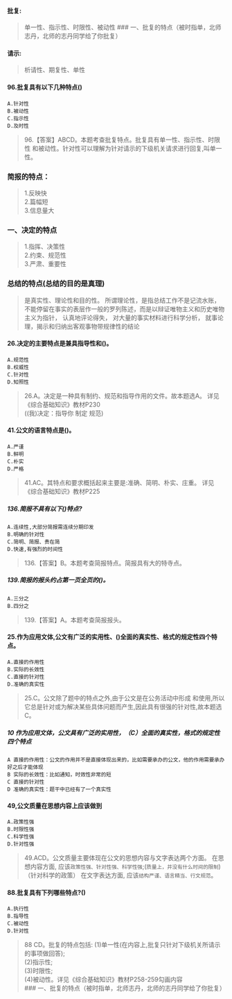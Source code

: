#### 批复:
>   单一性、指示性、时限性、被动性
    ### 一、批复的特点（被时指单，北师志丹，北师的志丹同学给了你批复）
#### 请示:
>   析请性、期复性、单性    

#### 96.批复具有以下几种特点()
    A.针对性
    B.被动性
    C.指示性
    D.及时性
>   96.【答案】ABCD。本题考查批复特点。批复具有单一性、指示性、时限性
和被动性。针对性可以理解为针对请示的下级机关请求进行回复,叫单一性。
    
### 简报的特点：    
>   1.反映快    
    2.篇幅短    
    3.信息量大    

### 一、决定的特点
>   1.指挥、决策性   
    2.约束、规范性   
    3.严肃、重要性   
    
### 总结的特点(总结的目的是真理)
>   是真实性、理论性和目的性。
>   所谓理论性，是指总结工作不是记流水账，不能停留在事实的表层作一般的罗列陈述，而是以辩证唯物主义和历史唯物主义为指针， 认真地评论得失， 对大量的事实材料进行科学分析，
就事论理，揭示和归纳出客观事物带规律性的结论

#### 26.决定的主要特点是兼具指导性和()。
    A.规范性
    B.权威性
    C.针对性
    D.知照性
>   26.A。决定是一种具有制约、规范和指导作用的文件。故本题选A。
    详见《综合基础知识》教材P230    
    ((我)决定：指导你 制定 规范)
              
#### 41.公文的语言特点是()。
    A.严谨
    B.鲜明
    C.朴实
    D.严格

>   41.AC。其特点和要求概括起来主要是:准确、简明、朴实、庄重。
    详见《综合基础知识》教材P225    

##### 136.简报不具有以下()特点?
    A.连续性,大部分简报需连续分期印发
    B.明确的针对性
    C.简明、简报、贵在简
    D.快速,有强烈的时间性
>   136.【答案】B。本题考查简报特点。简报具有大的特寺点。 

##### 139.简报的报头约占第一页全页的()。
    A.三分之
    B.四分之
>   139.【答案】A。本题考查简报报头。   


#### 25.作为应用文体,公文有广泛的实用性、()全面的真实性、格式的规定性四个特点。
    A.直接的作用性
    B.实际的长效性
    C.直接的针对性
    D.准确的真实性
>   25.C。公文除了题中的特点之外,由于公文是在公务活动中形成
    和使用,所以它总是针对或为解决某些具体问题而产生,因此具有很强的针对性,故本题选C。

##### 10 作为应用文体，公文具有广泛的实用性，（C）全面的真实性，格式的规定性四个特点
    A 直接的作用性：公文的作用并不是直接体现出来的，比如需要承办的公文，他的作用需要承办好之后才能体现
    B 实际的长效性：比如通知，时效性非常的短
    C 直接的针对性
    D 准确的真实性：题干中已经有了一个真实性    

#### 49,公文质量在思想内容上应该做到
    A.政策性强
    B.时限性强
    C.科学性强
    D.针对性强
>   49.ACD。公文质量主要体现在公文的思想内容与文字表达两个方面。
    在思想内容方面,
        应该`政策性强、针对性强、科学性强`;(`质量上，并没有什么时间的限制`)
        （针对科学的政策）
    在文字表达方面,
        应该`结构严谨、语言精当、行文规范`。  

#### 88.批复具有下列哪些特点?()
    A.执行性
    B.指导性
    C.被动性
    D.针对性
>   88 CD。批复的特点包括:
(1)单一性(在内容上,批复只针对下级机关所请示的事项做回答);   
(2)指示性;   
(3)时限性;   
(4)被动性。详见《综合基础知识》教材P258-259勾画内容   
    ### 一、批复的特点（被时指单，北师志丹，北师的志丹同学给了你批复）




















              